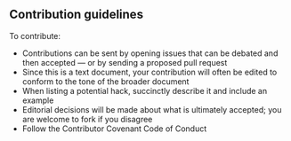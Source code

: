 ## Contribution guidelines
To contribute:

- Contributions can be sent by opening issues that can be debated and then accepted — or by sending a proposed pull request
- Since this is a text document, your contribution will often be edited to conform to the tone of the broader document
- When listing a potential hack, succinctly describe it and include an example
- Editorial decisions will be made about what is ultimately accepted; you are welcome to fork if you disagree
- Follow the Contributor Covenant Code of Conduct

